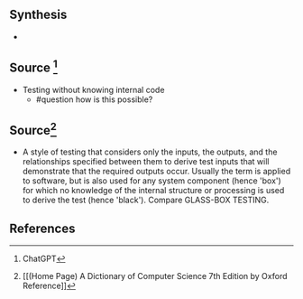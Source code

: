 ## Synthesis
- 
## Source [^1]
- Testing without knowing internal code
	- #question how is this possible?

## Source[^2]
- A style of testing that considers only the inputs, the outputs, and the relationships specified between them to derive test inputs that will demonstrate that the required outputs occur. Usually the term is applied to software, but is also used for any system component (hence 'box') for which no knowledge of the internal structure or processing is used to derive the test (hence 'black'). Compare GLASS-BOX TESTING.
## References

[^1]: ChatGPT
[^2]: [[(Home Page) A Dictionary of Computer Science 7th Edition by Oxford Reference]]